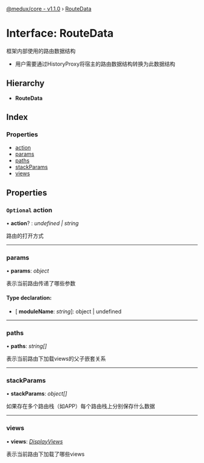 [@medux/core - v1.1.0](../README.md) › [RouteData](routedata.md)

# Interface: RouteData

框架内部使用的路由数据结构
- 用户需要通过HistoryProxy将宿主的路由数据结构转换为此数据结构

## Hierarchy

* **RouteData**

## Index

### Properties

* [action](routedata.md#optional-action)
* [params](routedata.md#params)
* [paths](routedata.md#paths)
* [stackParams](routedata.md#stackparams)
* [views](routedata.md#views)

## Properties

### `Optional` action

• **action**? : *undefined | string*

路由的打开方式

___

###  params

• **params**: *object*

表示当前路由传递了哪些参数

#### Type declaration:

* \[ **moduleName**: *string*\]: object | undefined

___

###  paths

• **paths**: *string[]*

表示当前路由下加载views的父子嵌套关系

___

###  stackParams

• **stackParams**: *object[]*

如果存在多个路由栈（如APP）每个路由栈上分别保存什么数据

___

###  views

• **views**: *[DisplayViews](displayviews.md)*

表示当前路由下加载了哪些views
